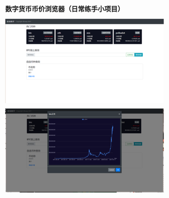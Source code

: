 ## 数字货币币价浏览器（日常练手小项目）

![image-20210411161307260](readme-pic/image-20210411161307260.png)

![image-20210411161317826](readme-pic/image-20210411161317826.png)